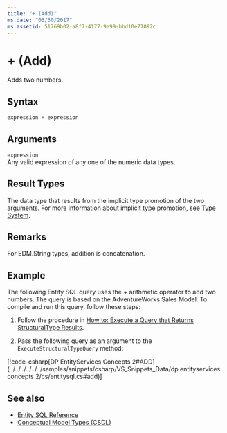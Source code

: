 ```yaml
---
title: "+ (Add)"
ms.date: "03/30/2017"
ms.assetid: 51769b02-a8f7-4177-9e99-bbd10e77092c
---
```

# + (Add)
Adds two numbers.  
  
## Syntax  
  
```csharp  
expression + expression  
```  
  
## Arguments  
 `expression`  
 Any valid expression of any one of the numeric data types.  
  
## Result Types  
 The data type that results from the implicit type promotion of the two arguments. For more information about implicit type promotion, see [Type System](type-system-entity-sql.md).  
  
## Remarks  
 For EDM.String types, addition is concatenation.  
  
## Example  
 The following Entity SQL query uses the + arithmetic operator to add two numbers. The query is based on the AdventureWorks Sales Model. To compile and run this query, follow these steps:  
  
1. Follow the procedure in [How to: Execute a Query that Returns StructuralType Results](../how-to-execute-a-query-that-returns-structuraltype-results.md).  
  
2. Pass the following query as an argument to the `ExecuteStructuralTypeQuery` method:  
  
 [!code-csharp[DP EntityServices Concepts 2#ADD](../../../../../../samples/snippets/csharp/VS_Snippets_Data/dp entityservices concepts 2/cs/entitysql.cs#add)]  
  
## See also

- [Entity SQL Reference](entity-sql-reference.md)
- [Conceptual Model Types (CSDL)](/ef/ef6/modeling/designer/advanced/edmx/csdl-spec#conceptual-model-types-csdl)
